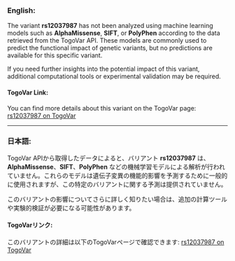 ### English:
The variant **rs12037987** has not been analyzed using machine learning models such as **AlphaMissense**, **SIFT**, or **PolyPhen** according to the data retrieved from the TogoVar API. These models are commonly used to predict the functional impact of genetic variants, but no predictions are available for this specific variant.

If you need further insights into the potential impact of this variant, additional computational tools or experimental validation may be required.

#### TogoVar Link:
You can find more details about this variant on the TogoVar page: [rs12037987 on TogoVar](https://togovar.org/variant/tgv2831701)

---

### 日本語:
TogoVar APIから取得したデータによると、バリアント **rs12037987** は、**AlphaMissense**、**SIFT**、**PolyPhen** などの機械学習モデルによる解析が行われていません。これらのモデルは遺伝子変異の機能的影響を予測するために一般的に使用されますが、この特定のバリアントに関する予測は提供されていません。

このバリアントの影響についてさらに詳しく知りたい場合は、追加の計算ツールや実験的検証が必要になる可能性があります。

#### TogoVarリンク:
このバリアントの詳細は以下のTogoVarページで確認できます: [rs12037987 on TogoVar](https://togovar.org/variant/tgv2831701)